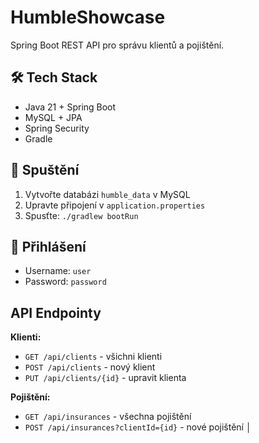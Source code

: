 # HumbleShowcase

Spring Boot REST API pro správu klientů a pojištění.

## 🛠️ Tech Stack

- Java 21 + Spring Boot
- MySQL + JPA
- Spring Security
- Gradle

## 🚀 Spuštění

1. Vytvořte databázi `humble_data` v MySQL
2. Upravte připojení v `application.properties`
3. Spusťte: `./gradlew bootRun`

## 🔐 Přihlášení
- Username: `user`
- Password: `password`

## API Endpointy

**Klienti:**
- `GET /api/clients` - všichni klienti
- `POST /api/clients` - nový klient
- `PUT /api/clients/{id}` - upravit klienta

**Pojištění:**
- `GET /api/insurances` - všechna pojištění
- `POST /api/insurances?clientId={id}` - nové pojištění
│
